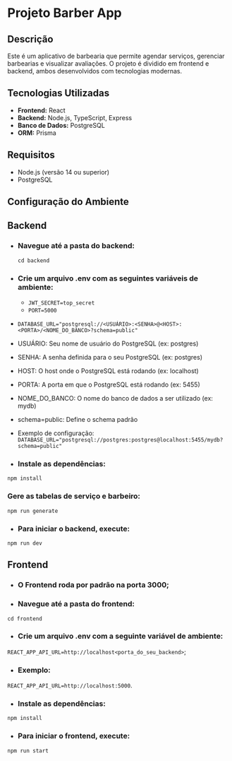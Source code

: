 # Projeto Barber App


## Descrição

Este é um aplicativo de barbearia que permite agendar serviços, gerenciar barbearias e visualizar avaliações. O projeto é dividido em frontend e backend, ambos desenvolvidos com tecnologias modernas.

## Tecnologias Utilizadas

- **Frontend:** React
- **Backend:** Node.js, TypeScript, Express
- **Banco de Dados:** PostgreSQL
- **ORM:** Prisma

## Requisitos

- Node.js (versão 14 ou superior)
- PostgreSQL

## Configuração do Ambiente

## Backend

- ### Navegue até a pasta do backend:
   ```
   cd backend
- ### Crie um arquivo .env com as seguintes variáveis de ambiente:
  - `JWT_SECRET=top_secret`
   -  `PORT=5000`

- `DATABASE_URL="postgresql://<USUÁRIO>:<SENHA>@<HOST>:<PORTA>/<NOME_DO_BANCO>?schema=public"`
- USUÁRIO: Seu nome de usuário do PostgreSQL (ex: postgres)
- SENHA: A senha definida para o seu PostgreSQL (ex: postgres)
- HOST: O host onde o PostgreSQL está rodando (ex: localhost)
- PORTA: A porta em que o PostgreSQL está rodando (ex: 5455)
- NOME_DO_BANCO: O nome do banco de dados a ser utilizado (ex: mydb)
- schema=public: Define o schema padrão
- Exemplo de configuração: `DATABASE_URL="postgresql://postgres:postgres@localhost:5455/mydb?schema=public"`
  
- ### Instale as dependências:
`npm install`

### Gere as tabelas de serviço e barbeiro:
   
`npm run generate`
- ### Para iniciar o backend, execute:
`npm run dev`
## Frontend
- ### O Frontend roda por padrão na porta 3000;
- ### Navegue até a pasta do frontend:

`cd frontend`
- ### Crie um arquivo .env com a seguinte variável de ambiente:
`REACT_APP_API_URL=http://localhost<porta_do_seu_backend>`;
- ### Exemplo:
`REACT_APP_API_URL=http://localhost:5000`.

- ### Instale as dependências:
`npm install`
- ### Para iniciar o frontend, execute:
`npm run start`
